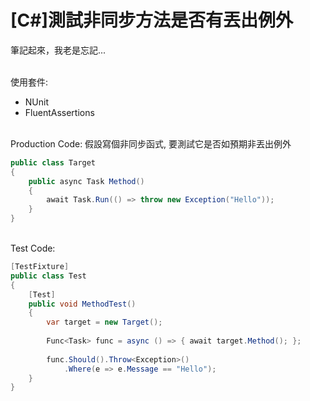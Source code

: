 # [C#]測試非同步方法是否有丟出例外

筆記起來，我老是忘記...

<br/>使用套件: 
- NUnit
- FluentAssertions

<br/>Production Code:
假設寫個非同步函式, 要測試它是否如預期非丟出例外
```csharp
public class Target
{
    public async Task Method()
    {
        await Task.Run(() => throw new Exception("Hello"));
    }
}
```

<br/>Test Code:
```csharp
[TestFixture]
public class Test
{
    [Test]
    public void MethodTest()
    {
        var target = new Target();
        
        Func<Task> func = async () => { await target.Method(); };
        
        func.Should().Throw<Exception>()
            .Where(e => e.Message == "Hello");
    }
}
```